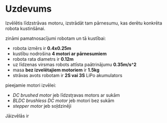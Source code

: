 # Uzdevums

Izvēlētis līdzstrāvas motoru, izstrādāt tam pārnesumu, kas derētu konkrēta robota kustinšānai. 

zināmi pamatnosacījumi robotam un tā kustībai: 
 - robota izmērs ir **0.4x0.25m**
 - kustību nodrošina **4 motori ar pārnesumiem**
 - robota rata diametrs ir **0.12m**
 - uz līdzenas virsmas robots attīsta paātrinājumu **0.35m/s^2**
 - masa **bez izvelētajiem motoriem** ir **1.5kg**
 - strāvas avots robotam ir **2S vai 3S** LiPo akumulators
 
pieejamie motori izvēlei: 
- *DC brushed motor* jeb līdzstŗavas motors ar sukām
- *BLDC brushless DC motor* jeb motori bez sukām
- *stepper motor* jeb soļdzinēji

Jāizvēlās ir 

 
